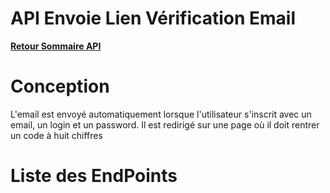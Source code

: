 # API Envoie Lien Vérification Email

**[Retour Sommaire API](./00_Sommaire_API.md)**

# Conception
L'email est envoyé automatiquement lorsque l'utilisateur s'inscrit avec un email, un login et un password. Il est redirigé sur une page où il doit rentrer un code à huit chiffres

# Liste des EndPoints
